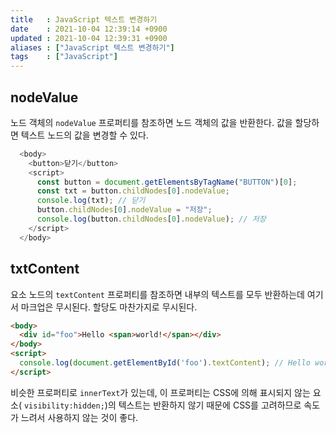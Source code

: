 ```yaml
---
title   : JavaScript 텍스트 변경하기   
date    : 2021-10-04 12:39:14 +0900
updated : 2021-10-04 12:39:31 +0900
aliases : ["JavaScript 텍스트 변경하기"]
tags    : ["JavaScript"]
---
```

## nodeValue
노드 객체의 `nodeValue` 프로퍼티를 참조하면 노드 객체의 값을 반환한다. 값을 할당하면 텍스트 노드의 값을 변경할 수 있다.  
```javascript
  <body>
    <button>닫기</button>
    <script>
      const button = document.getElementsByTagName("BUTTON")[0];
      const txt = button.childNodes[0].nodeValue;
      console.log(txt); // 닫기 
      button.childNodes[0].nodeValue = "저장";
      console.log(button.childNodes[0].nodeValue); // 저장
    </script>
  </body>
```

## txtContent 
요소 노드의 `textContent` 프로퍼티를 참조하면 내부의 텍스트를 모두 반환하는데 여기서 마크업은 무시된다. 할당도 마찬가지로 무시된다. 
```html
<body>
  <div id="foo">Hello <span>world!</span></div>
</body>
<script>
  console.log(document.getElementById('foo').textContent); // Hello world!
</script>
```

비슷한 프로퍼티로 `innerText`가 있는데, 이 프로퍼티는 CSS에 의해 표시되지 않는 요소( `visibility:hidden;`)의 텍스트는 반환하지 않기 때문에 CSS를 고려하므로 속도가 느려서 사용하지 않는 것이 좋다.  

